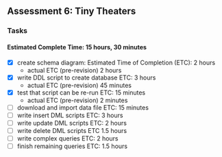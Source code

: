 ## Assessment 6: Tiny Theaters

### Tasks
#### Estimated Complete Time: 15 hours, 30 minutes

* [x] create schema diagram: Estimated Time of Completion (ETC): 2 hours
    * actual ETC (pre-revision) 2 hours
* [x] write DDL script to create database ETC: 3 hours
    * actual ETC (pre-revision) 45 minutes
* [x] test that script can be re-run ETC: 15 minutes
    * actual ETC (pre-revision) 2 minutes
* [ ] download and import data file ETC: 15 minutes
* [ ] write insert DML scripts ETC: 3 hours
* [ ] write update DML scripts ETC: 2 hours
* [ ] write delete DML scripts ETC 1.5 hours
* [ ] write complex queries ETC: 2 hours
* [ ] finish remaining queries ETC: 1.5 hours
